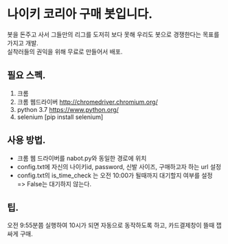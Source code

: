 # 나이키 코리아 구매 봇입니다.
봇을 돈주고 사서 그들만의 리그를 도저히 보다 못해 우리도 봇으로 경쟁한다는 목표를 가지고 개발.  
실착러들의 권익을 위해 무료로 만들어서 배포.

## 필요 스펙.
1. 크롬
2. 크롬 웹드라이버 http://chromedriver.chromium.org/
3. python 3.7 https://www.python.org/
4. selenium [pip install selenium]

## 사용 방법.
- 크롬 웹 드라이버를 nabot.py와 동일한 경로에 위치
- config.txt에 자신의 나이키id, password, 신발 사이즈, 구매하고자 하는 url 설정
- config.txt의 is_time_check 는 오전 10:00가 될때까지 대기할지 여부를 설정  
  => False는 대기하지 않는다.
  
## 팁.
오전 9:55분쯤 실행하여 10시가 되면 자동으로 동작하도록 하고,
카드결제창이 뜰때 잽싸게 구매.

